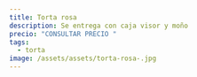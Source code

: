 ```yaml
---
title: Torta rosa
description: Se entrega con caja visor y moño
precio: "CONSULTAR PRECIO "
tags:
  - torta
image: /assets/assets/torta-rosa-.jpg
---
```

